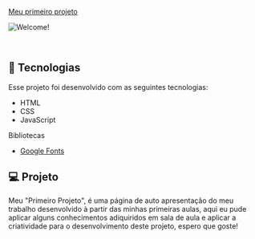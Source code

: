 <p align="PRIMEIRO PROJETO">
  <a href="#-Meu site">
  <a href="#-projeto">Meu primeiro projeto</a>&nbsp;&nbsp;&nbsp;&nbsp;&nbsp;&nbsp;
</p>

<p align="PRIMEIRO PROJETO">
 <img src="./image of site.png" alt="Welcome!" />

</p>

<br>

## 🚀 Tecnologias

Esse projeto foi desenvolvido com as seguintes tecnologias:

- HTML
- CSS
- JavaScript

Bibliotecas

- [Google Fonts](https://fonts.google.com/)

## 💻 Projeto

Meu "Primeiro Projeto", é uma página de auto apresentação do meu trabalho desenvolvido à partir das minhas primeiras aulas, aqui eu pude aplicar alguns conhecimentos adiquiridos em sala de aula e aplicar a criatividade para o desenvolvimento deste projeto, espero que goste!

<!--END_SECTION:footer-->
